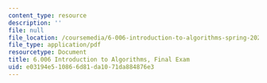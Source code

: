 ```yaml
---
content_type: resource
description: ''
file: null
file_location: /coursemedia/6-006-introduction-to-algorithms-spring-2020/e03194e510866d81da1071da884876e3_MIT6_006S20_final.pdf
file_type: application/pdf
resourcetype: Document
title: 6.006 Introduction to Algorithms, Final Exam
uid: e03194e5-1086-6d81-da10-71da884876e3
---
```

